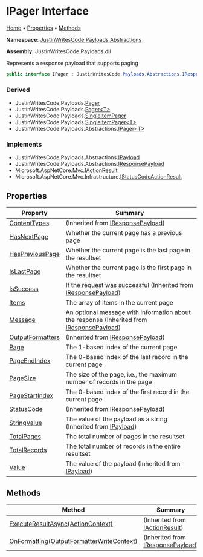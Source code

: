 # IPager Interface

[Home](../../../README.md) &#x2022; [Properties](#properties) &#x2022; [Methods](#methods)

**Namespace**: [JustinWritesCode.Payloads.Abstractions](../README.md)

**Assembly**: JustinWritesCode\.Payloads\.dll

  
Represents a response payload that supports paging

```csharp
public interface IPager : JustinWritesCode.Payloads.Abstractions.IResponsePayload
```

### Derived

* JustinWritesCode\.Payloads\.[Pager](../../Pager/README.md)
* JustinWritesCode\.Payloads\.[Pager\<T\>](../../Pager-1/README.md)
* JustinWritesCode\.Payloads\.[SingleItemPager](../../SingleItemPager/README.md)
* JustinWritesCode\.Payloads\.[SingleItemPager\<T\>](../../SingleItemPager-1/README.md)
* JustinWritesCode\.Payloads\.Abstractions\.[IPager\<T\>](../IPager-1/README.md)

### Implements

* JustinWritesCode\.Payloads\.Abstractions\.[IPayload](../IPayload/README.md)
* JustinWritesCode\.Payloads\.Abstractions\.[IResponsePayload](../IResponsePayload/README.md)
* Microsoft\.AspNetCore\.Mvc\.[IActionResult](https://docs.microsoft.com/en-us/dotnet/api/microsoft.aspnetcore.mvc.iactionresult)
* Microsoft\.AspNetCore\.Mvc\.Infrastructure\.[IStatusCodeActionResult](https://docs.microsoft.com/en-us/dotnet/api/microsoft.aspnetcore.mvc.infrastructure.istatuscodeactionresult)

## Properties

| Property | Summary |
| -------- | ------- |
| [ContentTypes](../IResponsePayload/ContentTypes/README.md) |  \(Inherited from [IResponsePayload](../IResponsePayload/README.md)\) |
| [HasNextPage](HasNextPage/README.md) | Whether the current page has a previous page |
| [HasPreviousPage](HasPreviousPage/README.md) | Whether the current page is the last page in the resultset |
| [IsLastPage](IsLastPage/README.md) | Whether the current page is the first page in the resultset |
| [IsSuccess](../IResponsePayload/IsSuccess/README.md) | If the request was successful \(Inherited from [IResponsePayload](../IResponsePayload/README.md)\) |
| [Items](Items/README.md) | The array of items in the current page |
| [Message](../IResponsePayload/Message/README.md) | An optional message with information about the response \(Inherited from [IResponsePayload](../IResponsePayload/README.md)\) |
| [OutputFormatters](../IResponsePayload/OutputFormatters/README.md) |  \(Inherited from [IResponsePayload](../IResponsePayload/README.md)\) |
| [Page](Page/README.md) | The 1\-based index of the current page |
| [PageEndIndex](PageEndIndex/README.md) | The 0\-based index of the last record in the current page |
| [PageSize](PageSize/README.md) | The size of the page, i\.e\., the maximum number of records in the page |
| [PageStartIndex](PageStartIndex/README.md) | The 0\-based index of the first record in the current page |
| [StatusCode](../IResponsePayload/StatusCode/README.md) |  \(Inherited from [IResponsePayload](../IResponsePayload/README.md)\) |
| [StringValue](../IPayload/StringValue/README.md) | The value of the payload as a string \(Inherited from [IPayload](../IPayload/README.md)\) |
| [TotalPages](TotalPages/README.md) | The total number of pages in the resultset |
| [TotalRecords](TotalRecords/README.md) | The total number of records in the entire resultset |
| [Value](../IPayload/Value/README.md) | The value of the payload \(Inherited from [IPayload](../IPayload/README.md)\) |

## Methods

| Method | Summary |
| ------ | ------- |
| [ExecuteResultAsync(ActionContext)](https://docs.microsoft.com/en-us/dotnet/api/microsoft.aspnetcore.mvc.iactionresult.executeresultasync) |  \(Inherited from [IActionResult](https://docs.microsoft.com/en-us/dotnet/api/microsoft.aspnetcore.mvc.iactionresult)\) |
| [OnFormatting(OutputFormatterWriteContext)](../IResponsePayload/OnFormatting/README.md) |  \(Inherited from [IResponsePayload](../IResponsePayload/README.md)\) |

